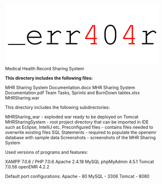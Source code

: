 <img src="https://raw.githubusercontent.com/nikolovski/MHRSharingSystem/master/web/images/404logo.png">
 Medical Health Record Sharing System
 
 
<b>This directory includes the following files:</b>

MHR Sharing System Documentation.docx
MHR Sharing System Documentation.pdf
Team Tasks, Sprints and BurnDown tables.xlsx
MHRSharing.war


This directory includes the following subdirectories:

MHRSharing_war - exploded war ready to be deployed on Tomcat
MHRSharingSystem - root project directory that can be imported in IDE such as Eclipse, IntelliJ etc.
Preconfigured files - contains files needed to overwrite existing files
SQL Statements - required to populate the openemr database with sample data
Screenshots - screenshots of the MHR Sharing System

Used versions of programs and features:

XAMPP 7.0.6 / PHP 7.0.6 
Apache 2.4.18
MySQL phpMyAdmin 4.5.1
Tomcat 7.0.56
openEMR 4.2.2

Default port configurations:
Apache - 80
MySQL - 3306
Tomcat - 8080




